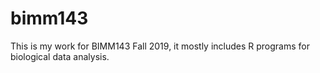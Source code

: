 # bimm143

This is my work for BIMM143 Fall 2019, it mostly includes R programs for biological data analysis. 
